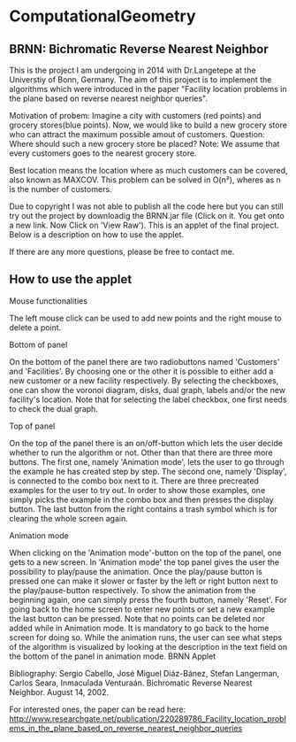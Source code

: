 # ComputationalGeometry
BRNN: Bichromatic Reverse Nearest Neighbor
------------------------------------------------------------------------------------------------------------------------
This is the project I am undergoing in 2014 with Dr.Langetepe at the Universtiy of Bonn, Germany. The aim of this project is to implement the algorithms which were introduced in the paper "Facility location problems in the plane based on reverse nearest neighbor queries".

Motivation of probem:
Imagine a city with customers (red points) and grocery stores(blue points).
Now, we would like to build a new grocery store who can attract the maximum possible amout of customers.
Question: Where should such a new grocery store be placed?
Note: We assume that every customers goes to the nearest grocery store.

Best location means the location where as much customers can be covered, also known as MAXCOV. 
This problem can be solved in O(n²), wheres as n is the number of customers.

Due to copyright I was not able to publish all the code here but you can still try out the project by downloadig the BRNN.jar file (Click on it. You get onto a new link. Now Click on 'View Raw'). This is an applet of the final project.
Below is a description on how to use the applet.

If there are any more questions, please be free to contact me.


How to use the applet
------------------------------------------------

Mouse functionalities

The left mouse click can be used to add new points and the right mouse to delete a point.

Bottom of panel

On the bottom of the panel there are two radiobuttons named 'Customers' and 'Facilities'. By choosing one or the other it is possible to either add a new customer or a new facility respectively. By selecting the checkboxes, one can show the voronoi diagram, disks, dual graph, labels and/or the new facility's location. Note that for selecting the label checkbox, one first needs to check the dual graph.

Top of panel

On the top of the panel there is an on/off-button which lets the user decide whether to run the algorithm or not. Other than that there are three more buttons. The first one, namely 'Animation mode', lets the user to go through the example he has created step by step. The second one, namely 'Display', is connected to the combo box next to it. There are three precreated examples for the user to try out. In order to show those examples, one simply picks the example in the combo box and then presses the display button. The last button from the right contains a trash symbol which is for clearing the whole screen again.

Animation mode

When clicking on the 'Animation mode'-button on the top of the panel, one gets to a new screen. In 'Animation mode' the top panel gives the user the possibility to play/pause the animation. Once the play/pause button is pressed one can make it slower or faster by the left or right button next to the play/pause-button respectively. To show the animation from the beginning again, one can simply press the fourth button, namely 'Reset'. For going back to the home screen to enter new points or set a new example the last button can be pressed. Note that no points can be deleted nor added while in Animation mode. It is mandatory to go back to the home screen for doing so. While the animation runs, the user can see what steps of the algorithm is visualized by looking at the description in the text field on the bottom of the panel in animation mode.
BRNN Applet




Bibliography: Sergio Cabello, José Miguel Diáz-Bánez, Stefan Langerman, Carlos Seara, Inmaculada Venturaán. Bichromatic Reverse Nearest Neighbor. August 14, 2002.

For interested ones, the paper can be read here: http://www.researchgate.net/publication/220289786_Facility_location_problems_in_the_plane_based_on_reverse_nearest_neighbor_queries
